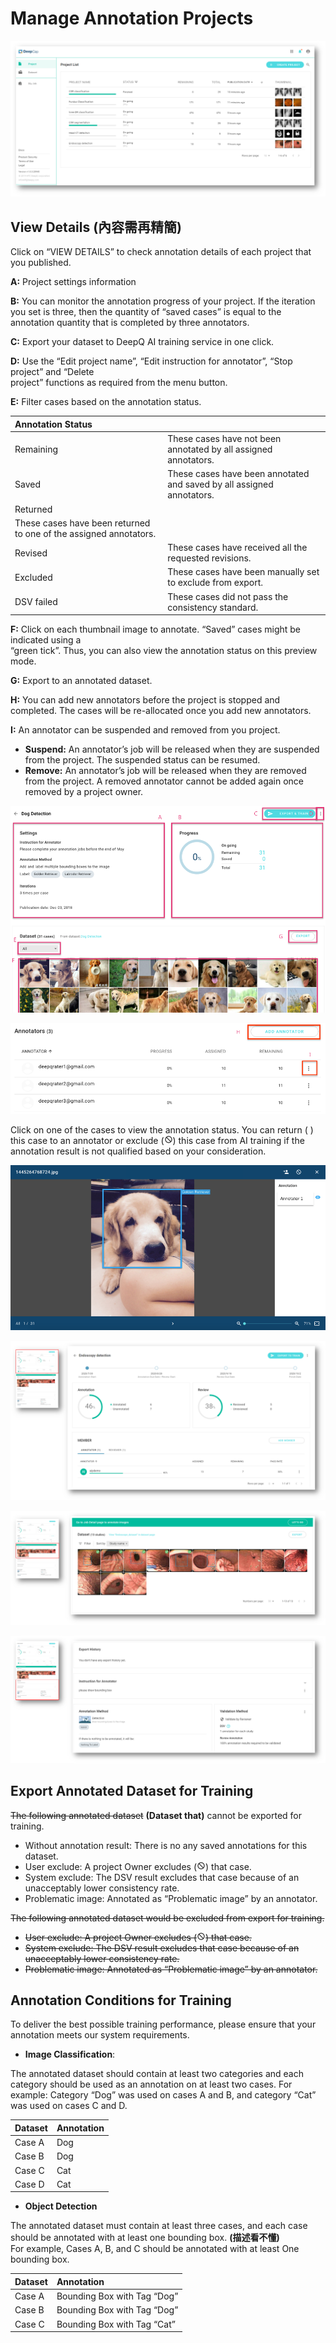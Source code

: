 # Manage Annotation Projects

![](../.gitbook/assets/image%20%2888%29.png)

## View Details \(內容需再精簡\)

Click on “VIEW DETAILS” to check annotation details of each project that you published. 

**A:** Project settings information 

**B:** You can monitor the annotation progress of your project. If the iteration you set is three, then the quantity of “saved cases” is equal to the annotation quantity that is completed by three annotators. 

**C:** Export your dataset to DeepQ AI training service in one click. 

**D:** Use the “Edit project name”, “Edit instruction for annotator”, “Stop project” and “Delete  
project” functions as required from the menu button. 

**E:** Filter cases based on the annotation status.

| Annotation Status |  |
| :--- | :--- |
| Remaining     | These cases have not been annotated by all assigned annotators.  |
| Saved  | These cases have been annotated and saved by all assigned annotators.  |
| Returned | 
These cases have been returned to one of the assigned annotators. |
| Revised | These cases have received all the requested revisions.  |
| Excluded | These cases have been manually set to exclude from export.  |
| DSV failed | These cases did not pass the consistency standard. |

**F:** Click on each thumbnail image to annotate. “Saved” cases might be indicated using a  
“green tick”. Thus, you can also view the annotation status on this preview mode. 

**G:** Export to an annotated dataset. 

**H:** You can add new annotators before the project is stopped and completed. The cases will be re-allocated once you add new annotators. 

**I:** An annotator can be suspended and removed from you project.

* **Suspend:** An annotator’s job will be released when they are suspended from the project. The suspended status can be resumed. 
* **Remove:** An annotator’s job will be released when they are removed from the project. A removed annotator cannot be added again once removed by a project owner.

![](../.gitbook/assets/picture8.png)

![](../.gitbook/assets/picture2.png)

Click on one of the cases to view the annotation status. You can return \( \) this case to an annotator or exclude \(![](../.gitbook/assets/image%20%2814%29.png)\) this case from AI training if the annotation result is not qualified based on your consideration.

![](../.gitbook/assets/picture1%20%2810%29.png)



![](../.gitbook/assets/image%20%28121%29.png)

![](../.gitbook/assets/image%20%28102%29.png)



![](../.gitbook/assets/image%20%2852%29.png)

## Export Annotated Dataset for Training

~~The following annotated dataset~~  **\(Dataset that\)** cannot be exported for training.

* Without annotation result: There is no any saved annotations for this dataset. 
* User exclude: A project Owner excludes \(![](../.gitbook/assets/image%20%2814%29.png)\) that case. 
* System exclude: The DSV result excludes that case because of an unacceptably lower consistency rate. 
* Problematic image: Annotated as “Problematic image” by an annotator. 

~~The following annotated dataset would be excluded from export for training.~~ 

* ~~User exclude: A project Owner excludes \(~~![](../.gitbook/assets/image%20%2814%29.png)~~\) that case.~~ 
* ~~System exclude: The DSV result excludes that case because of an unacceptably lower consistency rate.~~ 
* ~~Problematic image: Annotated as “Problematic image” by an annotator.~~

## Annotation Conditions for Training

To deliver the best possible training performance, please ensure that your annotation meets our system requirements.

*   **Image Classification**:

The annotated dataset should contain at least two categories and each category should be used as an annotation on at least two cases. For example: Category “Dog” was used on cases A and B, and category “Cat” was used on cases C and D.

| Dataset | Annotation |
| :--- | :--- |
| Case A | Dog |
| Case B | Dog |
| Case C | Cat |
| Case D | Cat |

*  **Object Detection**

The annotated dataset must contain at least three cases, and each case should be annotated with at least one bounding box. **\(描述看不懂\)**  
For example, Cases A, B, and C should be annotated with at least One bounding box.

| Dataset | Annotation |
| :--- | :--- |
| Case A | Bounding Box with Tag “Dog” |
| Case B | Bounding Box with Tag “Dog” |
| Case C | Bounding Box with Tag “Cat” |

